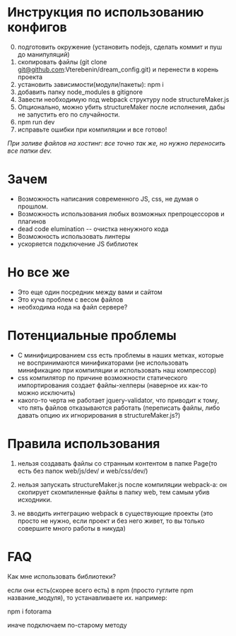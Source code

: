 # Инструкция по использованию конфигов
0) подготовить окружение (установить nodejs, сделать коммит и пуш до манипуляций)
1) скопировать файлы (git clone git@github.com:Vterebenin/dream_config.git) и перенести в корень проекта
2) установить зависимости(модули/пакеты): npm i
3) добавить папку node_modules в gitignore
4) Завести необходимую под webpack структуру node structureMaker.js
5) Опционально, можно убить structureMaker после исполнения, дабы не запустить его по случайности.
6) npm run dev
7) исправьте ошибки при компиляции и все готово!

*При заливе файлов на хостинг:
все точно так же, но нужно переносить все папки dev.*

# Зачем
+ Возможность написания современного JS, css, не думая о прошлом.
+ Возможность использования любых возможных препроцессоров и плагинов
+ dead code elumination -- очистка ненужного кода
+ Возможность использовать линтеры
+ ускоряется подключение JS библиотек

# Но все же
- Это еще один посредник между вами и сайтом
- Это куча проблем с весом файлов
- необходима нода на файл сервере?

# Потенциальные проблемы 

- С минифицированием css есть проблемы в наших метках, которые не воспринимаются минификаторами (не использовать минификацию при компиляции и использовать наш компрессор)
- css компилятор по причине возможности статического импортирования создает файлы-хелперы (наверное их как-то можно исключить)
- какого-то черта не работает jquery-validator, что приводит к тому, что пять файлов отказываются работать (переписать файлы, либо давать опцию их игнорирования в structureMaker.js?)  

# Правила использования

1. нельзя создавать файлы со странным контентом в папке Page(то есть без папок web/js/dev/ и web/css/dev/)

2. нельзя запускать structureMaker.js после компиляции webpack-а: он скопирует скомпиленные файлы в папку web, тем самым убив исходники.

3. не вводить интеграцию webpack в существующие проекты (это просто не нужно, если проект и без него живет, то вы только совершите много работы в никуда)

# FAQ
Как мне использовать библиотеки?

если они есть(скорее всего есть) в npm (просто гуглите npm название_модуля), то устанавливаете их. например:

npm i fotorama

иначе подключаем по-старому методу


